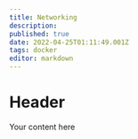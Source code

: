 ```yaml
---
title: Networking
description: 
published: true
date: 2022-04-25T01:11:49.001Z
tags: docker
editor: markdown
---
```


# Header
Your content here